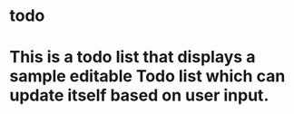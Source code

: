 # todo
# This is a todo list that displays a sample editable Todo list which can update itself based on user input.